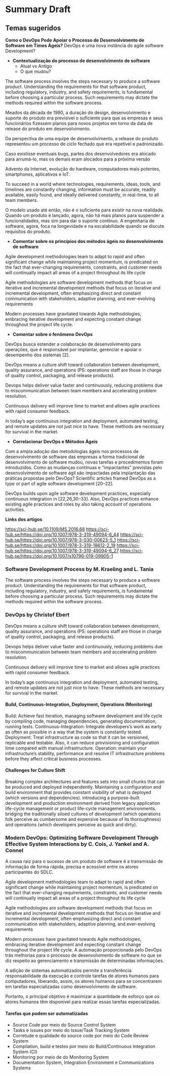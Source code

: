 # Summary Draft
## Temas sugeridos
**Como o DevOps Pode Apoiar o Processo de Desenvolvimento de Software em Times Ágeis?**  DevOps é uma nova instância do agile software Development?

- **Contextualização do processo de desenvolvimento de software**
  - Atual vs Antigo 
  - O que mudou?

The software process involves the steps necessary to produce a software product. Understanding the requirements for that software product, including regulatory, industry, and safety requirements, is fundamental before choosing a particular process. Such requirements may dictate the methods required within the software process.

Meados da década de 1990, a duração do design, desenvolvimento e suporte do produto era previsível o suficiente para que as empresas e seus funcionários fizessem planos para novos projetos em torno da data de release do produto em desenvolvimento.

Da perspectiva de uma equipe de desenvolvimento, a release do produto representou um processo de ciclo fechado que era repetível e padronizado.

Caso existisse eventuais bugs, partes dos desenvolvedores era alocado para arrumá-lo, mas os demais eram alocados para a próxima versão

Advento da Internet, evolução do hardware, computadores mais potentes, smartphones,  aplicativos e IoT.

To succeed in a world where technologies, requirements, ideas, tools, and timelines are constantly changing, information must be accurate, readily available, easily found, and ideally delivered constantly, in real-time, to all team members.

O modelo usado até então, não é o suficiente para existir na nova realidade. Quando um produto é lançado, agora, não há mais planos para suspender a funcionalidades, mas sim para dar o suporte contínuo.  A engenharia de software, agora, foca na longevidade e na escalabilidade quando se discute requisitos do produto. 

- **Comentar sobre os princípios dos métodos ágeis no desenvolvimento de software**


Agile development methodologies team to adapt to rapid and often significant change while maintaining project momentum, is predicated on the fact that ever-changing requirements, constraints, and customer needs will continually impact all areas of a project throughout its life cycle

Agile methodologies are software development methods that focus on iterative and incremental development methods that focus on iterative and incremental development, often emphasizing direct and constant communication with stakeholders, adaptive planning, and ever-evolving requirements 

Modern processes have gravitated towards Agile methodologies, embracing iterative development and expecting constant change throughout the project life cycle.

- **Comentar sobre o fenômeno DevOps**


DevOps busca estender a colaboração de desenvolvimento para operações, que é responsável por implantar, gerenciar e apoiar o desempenho dos sistemas [2].

DevOps means a culture shift  toward collaboration between development, quality assurance, and operations (PS: operations staff are those in charge of quality control, packaging, and release products).

Devops helps deliver value faster and continuously, reducing problems due to miscommunication between team members and accelerating problem resolution.

Continuous delivery will improve time to market and allows agile practices with rapid consumer feedback.

In today’s age continuous integration and deployment, automated testing, and remote updates are not just nice to have. These methods are necessary for survival in the market. 

- **Correlacionar DevOps e Métodos Ágeis**


Com a ampla adoção das metodologias ágeis nos processos de desenvolvimento de software das empresas a forma tradicional de desenvolvimento de software mudou, novas tarefas e procedimentos foram introduzidos.
Como as mudanças contínuas e “impactantes” previstas pelo desenvolvimento de software ágil são impactadas pela implantação das práticas propostas pelo DevOps?
Scientific articles framed DevOps as a type or part of agile software development [20–22].

DevOps builds upon agile software development practices, especially continuous integration in [22,26,30–33]. Also, DevOps practices enhance existing agile practices and roles by also taking account of operations activities. 


**Links dos artigos**

https://sci-hub.se/10.1109/MS.2016.68
https://sci-hub.se/https://doi.org/10.1007/978-3-319-49094-6_44
https://sci-hub.se/https://doi.org/10.1007/978-3-030-00623-5_1
https://sci-hub.se/https://doi.org/10.1007/978-3-319-18612-2_19
https://sci-hub.se/https://doi.org/10.1007/978-3-319-49094-6_27
https://sci-hub.se/https://doi.org/10.1007/s10796-019-09905-1



### **Software Development Process by M. Kraeling and L. Tania**

The software process involves the steps necessary to produce a software product. Understanding the requirements for that software product, including regulatory, industry, and safety requirements, is fundamental before choosing a particular process. Such requirements may dictate the methods required within the software process.

### **DevOps by Christof Ebert**

DevOps means a culture shift  toward collaboration between development, quality assurance, and operations (PS: operations staff are those in charge of quality control, packaging, and release products).

Devops helps deliver value faster and continuously, reducing problems due to miscommunication between team members and accelerating problem resolution.

Continuous delivery will improve time to market and allows agile practices with rapid consumer feedback.

In today’s age continuous integration and deployment, automated testing, and remote updates are not just nice to have. These methods are necessary for survival in the market. 

#### **Build, Continuous-Integration, Deployment, Operations (Monitoring)**

Build: Achieve fast iteration, managing software development and life cycle by compiling code, managing dependencies, generating documentation, running tests.
Continuous-Integration: Integrate developers’s work as early as often as possible in a way that the system is constantly tested.
Deployment: Treat infrastructure as code so that it can be versioned, replicable and testable. Also, it can reduce provisioning and configuration time compared with manual infrastructure.
Operation: maintain your infrastructure’s stability, performance and resolve IT infrastructure problems before they affect critical business processes.

#### **Challenges for Culture Shift**

Breaking complex architectures and features sets into small chunks that can be produced and deployed independently.
Maintaining a configuration and build environment that provides constant visibility of what is deployed (which versions and dependencies).
introducing a purpose-built development and production environment derived from legacy application life-cycle management or product life-cycle management environments.
bridging the traditionally siloed cultures of development (which operations folk perceive as cumbersome and expensive because of its thoroughness) and operations (which developers perceive as quick and dirty).
	

### **Modern DevOps: Optimizing Software Development Through Effective System Interactions by C. Cois, J. Yankel and A. Connel**

A causa raiz para o sucesso de um produto de software é a transmissão de informação de forma rápida, precisa e acessível entre os atores participantes do SDLC.

Agile development methodologies team to adapt to rapid and often significant change while maintaining project momentum, is predicated on the fact that ever-changing requirements, constraints, and customer needs will continually impact all areas of a project throughout its life cycle

Agile methodologies are software development methods that focus on iterative and incremental development methods that focus on iterative and incremental development, often emphasizing direct and constant communication with stakeholders, adaptive planning, and ever-evolving requirements 

Modern processes have gravitated towards Agile methodologies, embracing iterative development and expecting constant change throughout the project life cycle.
A automação proporcionada pelo DevOps trás melhorias para o processo de desenvolvimento de software no que se diz respeito ao gerenciamento e transmissão de determinadas informações.

A adição de sistemas automatizados permite a transferência responsabilidade da execução e controle tarefas de atores humanos para computadores, liberando, assim, os atores humanos para se concentrarem em tarefas especializadas como desenvolvimento de software.

Portanto, o principal objetivo é maximizar a quantidade de esforço que os atores humanos têm disponível para realizar essas tarefas especializadas.

#### **Tarefas que podem ser automatizadas**
- Source Code por meio do Source Control System
- Tasks e issues por meio do Issue/Task Tracking System
- Corretude e qualidade do source code por meio do Code Review System
- Compilation, build e testes por meio do Build/Continuous Integration System (CI)
- Monitoring por meio de do Monitoring System
- Documentation System, Integration Environment e Communications Systems
